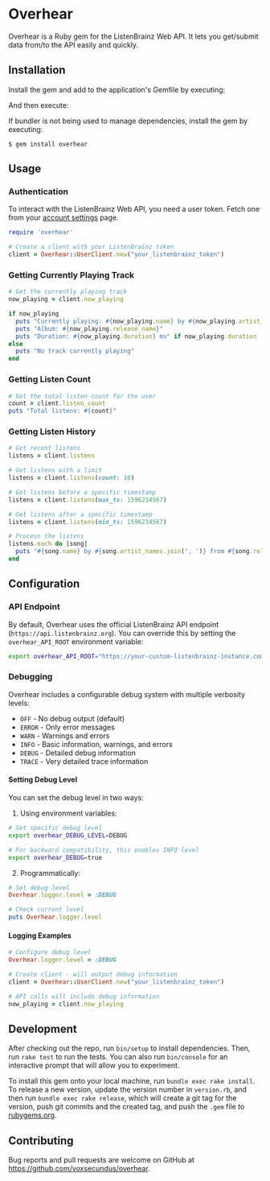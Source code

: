 # Overhear

Overhear is a Ruby gem for the ListenBrainz Web API. It lets you get/submit data from/to the API easily and quickly.

## Installation

Install the gem and add to the application's Gemfile by executing:

And then execute:

If bundler is not being used to manage dependencies, install the gem by executing:

    $ gem install overhear

## Usage

### Authentication

To interact with the ListenBrainz Web API, you need a user token. Fetch one from your [account settings](https://listenbrainz.org/settings/) page.

```ruby
require 'overhear'

# Create a client with your ListenBrainz token
client = Overhear::UserClient.new("your_listenbrainz_token")
```

### Getting Currently Playing Track

```ruby
# Get the currently playing track
now_playing = client.now_playing

if now_playing
  puts "Currently playing: #{now_playing.name} by #{now_playing.artist_names.join(', ')}"
  puts "Album: #{now_playing.release_name}"
  puts "Duration: #{now_playing.duration} ms" if now_playing.duration
else
  puts "No track currently playing"
end
```

### Getting Listen Count

```ruby
# Get the total listen count for the user
count = client.listen_count
puts "Total listens: #{count}"
```

### Getting Listen History

```ruby
# Get recent listens
listens = client.listens

# Get listens with a limit
listens = client.listens(count: 10)

# Get listens before a specific timestamp
listens = client.listens(max_ts: 1596234567)

# Get listens after a specific timestamp
listens = client.listens(min_ts: 1596234567)

# Process the listens
listens.each do |song|
  puts "#{song.name} by #{song.artist_names.join(', ')} from #{song.release_name}"
end
```

## Configuration

### API Endpoint

By default, Overhear uses the official ListenBrainz API endpoint (`https://api.listenbrainz.org`). You can override this by setting the `overhear_API_ROOT` environment variable:

```bash
export overhear_API_ROOT="https://your-custom-listenbrainz-instance.com"
```

### Debugging

Overhear includes a configurable debug system with multiple verbosity levels:

- `OFF` - No debug output (default)
- `ERROR` - Only error messages
- `WARN` - Warnings and errors
- `INFO` - Basic information, warnings, and errors
- `DEBUG` - Detailed debug information
- `TRACE` - Very detailed trace information

#### Setting Debug Level

You can set the debug level in two ways:

1. Using environment variables:

```bash
# Set specific debug level
export overhear_DEBUG_LEVEL=DEBUG

# For backward compatibility, this enables INFO level
export overhear_DEBUG=true
```

2. Programmatically:

```ruby
# Set debug level
Overhear.logger.level = :DEBUG

# Check current level
puts Overhear.logger.level
```

#### Logging Examples

```ruby
# Configure debug level
Overhear.logger.level = :DEBUG

# Create client - will output debug information
client = Overhear::UserClient.new("your_listenbrainz_token")

# API calls will include debug information
now_playing = client.now_playing
```

## Development

After checking out the repo, run `bin/setup` to install dependencies. Then, run `rake test` to run the tests. You can also run `bin/console` for an interactive prompt that will allow you to experiment.

To install this gem onto your local machine, run `bundle exec rake install`. To release a new version, update the version number in `version.rb`, and then run `bundle exec rake release`, which will create a git tag for the version, push git commits and the created tag, and push the `.gem` file to [rubygems.org](https://rubygems.org).

## Contributing

Bug reports and pull requests are welcome on GitHub at https://github.com/voxsecundus/overhear.
